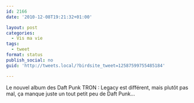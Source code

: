 ```yaml
---
id: 2166
date: '2010-12-08T19:21:32+01:00'

layout: post
categories:
  - Vis ma vie
tags:
  - tweet
format: status
publish_social: no
guid: 'http://tweets.local/?birdsite_tweet=12587599755485184'

---
```


Le nouvel album des Daft Punk TRON : Legacy est différent, mais plutôt pas mal, ça manque juste un tout petit peu de Daft Punk…